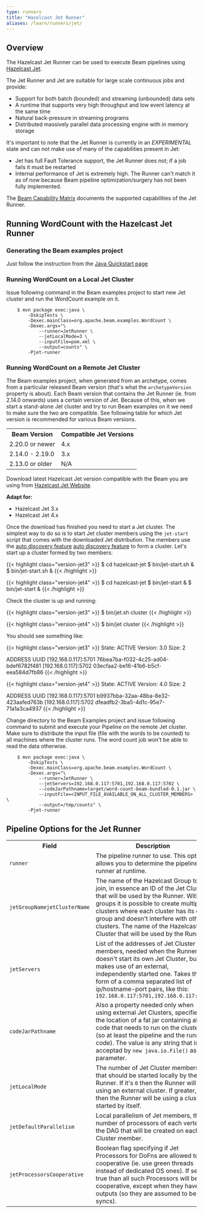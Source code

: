 ```yaml
---
type: runners
title: "Hazelcast Jet Runner"
aliases: /learn/runners/jet/
---
```


<!--
Licensed under the Apache License, Version 2.0 (the "License");
you may not use this file except in compliance with the License.
You may obtain a copy of the License at

http://www.apache.org/licenses/LICENSE-2.0

Unless required by applicable law or agreed to in writing, software
distributed under the License is distributed on an "AS IS" BASIS,
WITHOUT WARRANTIES OR CONDITIONS OF ANY KIND, either express or implied.
See the License for the specific language governing permissions and
limitations under the License.
-->

## Overview

The Hazelcast Jet Runner can be used to execute Beam pipelines using [Hazelcast
Jet](https://jet-start.sh/).

The Jet Runner and Jet are suitable for large scale continuous jobs and provide:
* Support for both batch (bounded) and streaming (unbounded) data sets
* A runtime that supports very high throughput and low event latency at the same time
* Natural back-pressure in streaming programs
* Distributed massively parallel data processing engine with in memory storage

It's important to note that the Jet Runner is currently in an *EXPERIMENTAL* state and can not make use of many of
the capabilities present in Jet:
* Jet has full Fault Tolerance support, the Jet Runner does not; if a job fails it must be restarted
* Internal performance of Jet is extremely high.
The Runner can't match it as of now because Beam pipeline optimization/surgery has not been fully implemented.

The [Beam Capability Matrix](/documentation/runners/capability-matrix/) documents the
supported capabilities of the Jet Runner.

## Running WordCount with the Hazelcast Jet Runner

### Generating the Beam examples project

Just follow the instruction from the [Java Quickstart page](/get-started/quickstart-java/#get-the-wordcount-code)

### Running WordCount on a Local Jet Cluster

Issue following command in the Beam examples project to start new Jet cluster and run the WordCount example on it.

```
    $ mvn package exec:java \
        -DskipTests \
        -Dexec.mainClass=org.apache.beam.examples.WordCount \
        -Dexec.args="\
            --runner=JetRunner \
            --jetLocalMode=3 \
            --inputFile=pom.xml \
            --output=counts" \
        -Pjet-runner
```

### Running WordCount on a Remote Jet Cluster

The Beam examples project, when generated from an archetype, comes from a particular released Beam version (that's what
the `archetypeVersion` property is about). Each Beam version that contains the Jet Runner (ie. from 2.14.0 onwards)
uses a certain version of Jet. Because of this, when we start a stand-alone Jet cluster and try to run Beam examples on
it we need to make sure the two are compatible. See following table for which Jet version is recommended for various
Beam versions.

<table class="table table-bordered">
<tr>
  <th>Beam Version</th>
  <th>Compatible Jet Versions</th>
</tr>
<tr>
  <td>2.20.0 or newer</td>
  <td>4.x</td>
</tr>
<tr>
  <td>2.14.0 - 2.19.0</td>
  <td>3.x</td>
</tr>
<tr>
  <td>2.13.0 or older</td>
  <td>N/A</td>
</tr>
</table>

Download latest Hazelcast Jet version compatible with the Beam you are using from
[Hazelcast Jet Website](https://jet-start.sh/download).

<nav class="version-switcher">
  <strong>Adapt for:</strong>
  <ul>
    <li data-value="jet3">Hazelcast Jet 3.x</li>
    <li data-value="jet4">Hazelcast Jet 4.x</li>
  </ul>
</nav>

Once the download has finished you need to start a Jet cluster. The simplest way to do so is to start Jet cluster
members using the `jet-start` script that comes with the downloaded Jet distribution. The members use the
<span class="version-jet3">
[auto discovery feature](https://docs.hazelcast.org/docs/3.12/manual/html-single/index.html#setting-up-clusters)
</span>
<span class="version-jet4">
[auto discovery feature](https://docs.hazelcast.org/docs/4.0/manual/html-single/#setting-up-clusters)
</span>
to form a cluster. Let's start up a cluster formed by two members:

{{< highlight class="version-jet3" >}}
$ cd hazelcast-jet
$ bin/jet-start.sh &
$ bin/jet-start.sh &
{{< /highlight >}}

{{< highlight class="version-jet4" >}}
$ cd hazelcast-jet
$ bin/jet-start &
$ bin/jet-start &
{{< /highlight >}}

Check the cluster is up and running:

{{< highlight class="version-jet3" >}}
$ bin/jet.sh cluster
{{< /highlight >}}

{{< highlight class="version-jet4" >}}
$ bin/jet cluster
{{< /highlight >}}

You should see something like:

{{< highlight class="version-jet3" >}}
State: ACTIVE
Version: 3.0
Size: 2

ADDRESS                  UUID
[192.168.0.117]:5701     76bea7ba-f032-4c25-ad04-bdef6782f481
[192.168.0.117]:5702     03ecfaa2-be16-41b6-b5cf-eea584d7fb86
{{< /highlight >}}

{{< highlight class="version-jet4" >}}
State: ACTIVE
Version: 4.0
Size: 2

ADDRESS                  UUID
[192.168.0.117]:5701     b9937bba-32aa-48ba-8e32-423aafed763b
[192.168.0.117]:5702     dfeadfb2-3ba5-4d1c-95e7-71a1a3ca4937
{{< /highlight >}}

Change directory to the Beam Examples project and issue following command to submit and execute your
Pipeline on the remote Jet cluster.
Make sure to distribute the input file (file with the words to be counted) to all machines where the
cluster runs. The word count job won't be able to read the data otherwise.

```
    $ mvn package exec:java \
        -DskipTests \
        -Dexec.mainClass=org.apache.beam.examples.WordCount \
        -Dexec.args="\
            --runner=JetRunner \
            --jetServers=192.168.0.117:5701,192.168.0.117:5702 \
            --codeJarPathname=target/word-count-beam-bundled-0.1.jar \
            --inputFile=<INPUT_FILE_AVAILABLE_ON_ALL_CLUSTER_MEMBERS> \
            --output=/tmp/counts" \
        -Pjet-runner
```

## Pipeline Options for the Jet Runner

<div class="table-container-wrapper">
<table class="table table-bordered">
<tr>
  <th>Field</th>
  <th>Description</th>
  <th>Default Value</th>
</tr>
<tr>
  <td><code>runner</code></td>
  <td>The pipeline runner to use. This option allows you to determine the pipeline runner at runtime.</td>
  <td>Set to <code>JetRunner</code> to run using Jet.</td>
</tr>
<tr>
  <td><code><span class="version-jet3">jetGroupName</span><span class="version-jet4">jetClusterName</span></code></td>
    <td>
        <span class="version-jet3">The name of the Hazelcast Group to join, in essence an ID of the Jet Cluster that
        will be used by the Runner. With groups it is possible to create multiple clusters where each cluster has its
        own group and doesn't interfere with other clusters.</span>
        <span class="version-jet4">The name of the Hazelcast Cluster that will be used by the Runner.</span>
    </td>
  <td><code>jet</code></td>
</tr>
<tr>
  <td><code>jetServers</code></td>
  <td>List of the addresses of Jet Cluster members, needed when the Runner doesn't start its own Jet Cluster,
  but makes use of an external, independently started one. Takes the form of a comma separated list of ip/hostname-port pairs,
  like this: <code>192.168.0.117:5701,192.168.0.117:5702</code></td>
  <td><code>127.0.0.1:5701</code></td>
</tr>
<tr>
  <td><code>codeJarPathname</code></td>
  <td>Also a property needed only when using external Jet Clusters, specifies the location of a fat jar
  containing all the code that needs to run on the cluster (so at least the pipeline and the runner code). The value
  is any string that is acceptad by <code>new java.io.File()</code> as a parameter.</td>
  <td>Has no default value.</td>
</tr>
<tr>
  <td><code>jetLocalMode</code></td>
  <td>The number of Jet Cluster members that should be started locally by the Runner. If it's <code>0</code>
  then the Runner will be using an external cluster. If greater, then the Runner will be using a cluster started by itself.</td>
  <td><code>0</code></td>
</tr>
<tr>
  <td><code>jetDefaultParallelism</code></td>
  <td>Local parallelism of Jet members, the number of processors of each vertex of the DAG that will be created on each
  Jet Cluster member.</td>
  <td><code>2</code></td>
</tr>
<tr>
  <td><code>jetProcessorsCooperative</code></td>
  <td>Boolean flag specifying if Jet Processors for DoFns are allowed to be cooperative (ie. use green threads instead of
  dedicated OS ones). If set to true than all such Processors will be cooperative, except when they have no outputs
  (so they are assumed to be syncs).</td>
  <td><code>false</code></td>
</tr>
</table>
</div>
